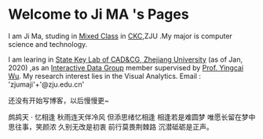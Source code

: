 # Welcome to Ji MA 's Pages


I am Ji Ma, studing in  [Mixed Class](http://ckc.zju.edu.cn/34924/list.htm) in [CKC](http://ckc.zju.edu.cn/xyjj/list.htm),ZJU .My major is computer science and technology.

I am learing in  [State Key Lab of CAD&CG, Zhejiang University](http://www.cad.zju.edu.cn/) (as of Jan, 2020) ,as an [Interactive Data Group](http://zjuidg.org/) member supervised by [Prof. Yingcai Wu](http://ycwu.org/).  My research interest lies in the Visual Analytics.
Email : 'zjumaji'+'@zju.edu.cn'

还没有开始写博客，以后慢慢更~

鹧鸪天 · 忆相逢
秋雨连天伴冷风
但添思绪忆相逢
相逢若是难圆梦
唯愿长留在梦中
思往事，笑颜浓
久别无改是初衷
前行莫畏荆棘路
沉潜砥砺是正声。